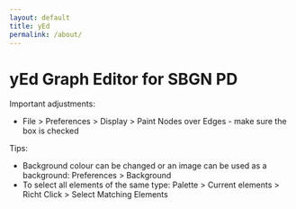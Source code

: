```yaml
---
layout: default
title: yEd
permalink: /about/
---
```


# yEd Graph Editor for SBGN PD

Important adjustments:
  * File > Preferences > Display > Paint Nodes over Edges - make sure the box is checked

Tips:
  * Background colour can be changed or an image can be used as a background: Preferences > Background
  * To select all elements of the same type: Palette > Current elements > Richt Click > Select Matching Elements
  
